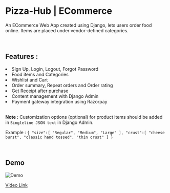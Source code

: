 # Pizza-Hub | ECommerce

An ECommerce Web App created using Django, lets users order food online. Items are placed under vendor-defined categories.

</br>

## Features :

<li>Sign Up, Login, Logout, Forgot Password</li>
<li>Food items and Categories </li>
<li>Wishlist and Cart</li>
<li>Order summary, Repeat orders and Order rating</li>
<li>Get Receipt after purchase</li>
<li>Content management with Django Admin</li>
<li>Payment gateway integration using Razorpay</li>

<br>

**Note :** Customization options (optional) for product items should be added in `Singleline JSON text` in Django Admin.

Example : `{ "size":[ "Regular", "Medium", "Large" ], "crust":[ "cheese burst", "classic hand tossed", "thin crust" ] }`

&nbsp;

## Demo

<image src="./demo/demo1.gif" alt="Demo" />

<a href="./demo/demo1.mkv">Video Link</a>
